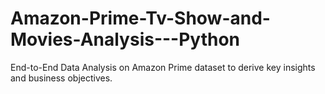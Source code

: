 # Amazon-Prime-Tv-Show-and-Movies-Analysis---Python
End-to-End Data Analysis on Amazon Prime dataset to derive key insights and business objectives.
